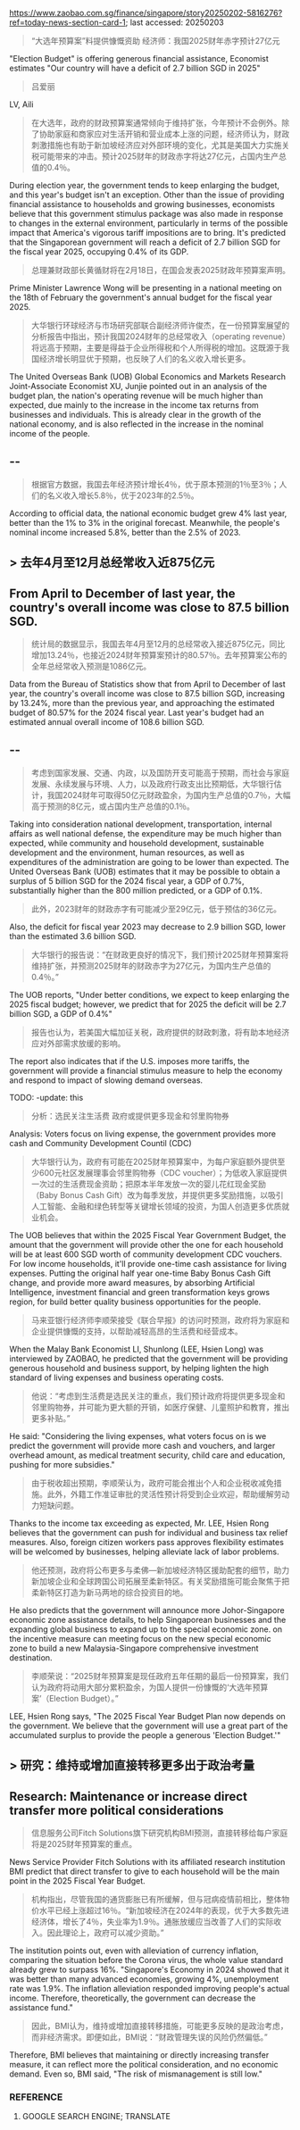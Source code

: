 https://www.zaobao.com.sg/finance/singapore/story20250202-5816276?ref=today-news-section-card-1; last accessed: 20250203

> “大选年预算案”料提供慷慨资助 经济师：我国2025财年赤字预计27亿元

"Election Budget" is offering generous financial assistance, Economist estimates "Our country will have a deficit of 2.7 billion SGD in 2025"

> 吕爱丽

LV, Aili

> 在大选年，政府的财政预算案通常倾向于维持扩张，今年预计不会例外。除了协助家庭和商家应对生活开销和营业成本上涨的问题，经济师认为，财政刺激措施也有助于新加坡经济应对外部环境的变化，尤其是美国大力实施关税可能带来的冲击。预计2025财年的财政赤字将达27亿元，占国内生产总值的0.4％。

During election year, the government tends to keep enlarging the budget, and this year's budget isn't an exception. Other than the issue of providing financial assistance to households and growing businesses, economists believe that this government stimulus package was also made in response to changes in the external environment, particularly in terms of the possible impact that America's vigorous tariff impositions are to bring. It's predicted that the Singaporean government will reach a deficit of 2.7 billion SGD for the fiscal year 2025, occupying 0.4% of its GDP.

> 总理兼财政部长黄循财将在2月18日，在国会发表2025财政年预算案声明。

Prime Minister Lawrence Wong will be presenting in a national meeting on the 18th of February the government's annual budget for the fiscal year 2025.

> 大华银行环球经济与市场研究部联合副经济师许俊杰，在一份预算案展望的分析报告中指出，预计我国2024财年的总经常收入（operating revenue）将远高于预期，主要是得益于企业所得税和个人所得税的增加。这既源于我国经济增长明显优于预期，也反映了人们的名义收入增长更多。

The United Overseas Bank (UOB) Global Economics and Markets Research Joint-Associate Economist XU, Junjie pointed out in an analysis of the budget plan, the nation's operating revenue will be much higher than expected, due mainly to the increase in the income tax returns from businesses and individuals. This is already clear in the growth of the national economy, and is also reflected in the increase in the nominal income of the people. 
 
## --

> 根据官方数据，我国去年经济预计增长4％，优于原本预测的1％至3％；人们的名义收入增长5.8％，优于2023年的2.5％。

According to official data, the national economic budget grew 4% last year, better than the 1% to 3% in the original forecast. Meanwhile, the people's nominal income increased 5.8%, better than the 2.5% of 2023.

## > 去年4月至12月总经常收入近875亿元

## From April to December of last year, the country's overall income was close to 87.5 billion SGD.

> 统计局的数据显示，我国去年4月至12月的总经常收入接近875亿元，同比增加13.24％，也接近2024财年预算案预计的80.57％。去年预算案公布的全年总经常收入预测是1086亿元。

Data from the Bureau of Statistics show that from April to December of last year, the country's overall income was close to 87.5 billion SGD, increasing by 13.24%, more than the previous year, and approaching the estimated budget of 80.57% for the 2024 fiscal year. Last year's budget had an estimated annual overall income of 108.6 billion SGD.

## --

> 考虑到国家发展、交通、内政，以及国防开支可能高于预期，而社会与家庭发展、永续发展与环境、人力，以及政府行政支出比预期低，大华银行估计，我国2024财年可取得50亿元财政盈余，为国内生产总值的0.7％，大幅高于预测的8亿元，或占国内生产总值的0.1％。

Taking into consideration national development, transportation, internal affairs as well national defense, the expenditure may be much higher than expected, while community and household development, sustainable development and the environment, human resources, as well as expenditures of the administration are going to be lower than expected. The United Overseas Bank (UOB) estimates that it may be possible to obtain a surplus of 5 billion SGD for the 2024 fiscal year, a GDP of 0.7%, substantially higher than the 800 million predicted, or a GDP of 0.1%.  

> 此外，2023财年的财政赤字有可能减少至29亿元，低于预估的36亿元。

Also, the deficit for fiscal year 2023 may decrease to 2.9 billion SGD, lower than the estimated 3.6 billion SGD.

> 大华银行的报告说：“在财政更良好的情况下，我们预计2025财年预算案将维持扩张，并预测2025财年的财政赤字为27亿元，为国内生产总值的0.4％。”

The UOB reports, "Under better conditions, we expect to keep enlarging the 2025 fiscal budget; however, we predict that for 2025 the deficit will be 2.7 billion SGD, a GDP of 0.4%"

> 报告也认为，若美国大幅加征关税，政府提供的财政刺激，将有助本地经济应对外部需求放缓的影响。

The report also indicates that if the U.S. imposes more tariffs, the government will provide a financial stimulus measure to help the economy and respond to impact of slowing demand overseas.

TODO: -update: this

> 分析：选民关注生活费 政府或提供更多现金和邻里购物券

Analysis: Voters focus on living expense, the government provides more cash and Community Development Countil (CDC) 

> 大华银行认为，政府有可能在2025财年预算案中，为每户家庭额外提供至少600元社区发展理事会邻里购物券（CDC voucher）；为低收入家庭提供一次过的生活费现金资助；把原本半年发放一次的婴儿花红现金奖励（Baby Bonus Cash Gift）改为每季发放，并提供更多奖励措施，以吸引人工智能、金融和绿色转型等关键增长领域的投资，为国人创造更多优质就业机会。

The UOB believes that within the 2025 Fiscal Year Government Budget, the amount that the government will provide other the one for each household will be at least 600 SGD worth of community development CDC vouchers. For low income households, it'll provide one-time cash assistance for living expenses. Putting the original half year one-time Baby Bonus Cash Gift change, and provide more award measures, by absorbing Artificial Intelligence, investment financial and green transformation keys grows region, for build better quality business opportunities for the people.

> 马来亚银行经济师李顺荣接受《联合早报》的访问时预测，政府将为家庭和企业提供慷慨的支持，以帮助减轻高昂的生活费和经营成本。

When the Malay Bank Economist LI, Shunlong (LEE, Hsien Long) was interviewed by ZAOBAO, he predicted that the government will be providing generous household and business support, by helping lighten the high standard of living expenses and business operating costs.

> 他说：“考虑到生活费是选民关注的重点，我们预计政府将提供更多现金和邻里购物券，并可能为更大额的开销，如医疗保健、儿童照护和教育，推出更多补贴。”

He said: "Considering the living expenses, what voters focus on is we predict the government will provide more cash and vouchers, and larger overhead amount, as medical treatment security, child care and education, pushing for more subsidies."

> 由于税收超出预期，李顺荣认为，政府可能会推出个人和企业税收减免措施。此外，外籍工作准证审批的灵活性预计将受到企业欢迎，帮助缓解劳动力短缺问题。

Thanks to the income tax exceeding as expected, Mr. LEE, Hsien Rong believes that the government can push for individual and business tax relief measures. Also, foreign citizen workers pass approves flexibility estimates will be welcomed by businesses, helping alleviate lack of labor problems.

> 他还预测，政府将公布更多与柔佛—新加坡经济特区援助配套的细节，助力新加坡企业和全球跨国公司拓展至柔新特区。有关奖励措施可能会聚焦于把柔新特区打造为新马两地的综合投资目的地。

He also predicts that the government will announce more Johor-Singapore economic zone assistance details, to help Singaporean businesses and the expanding global business to expand up to the special economic zone. on the incentive measure can meeting focus on the new special economic zone to build a new Malaysia-Singapore comprehensive investment destination. 

> 李顺荣说：“2025财年预算案是现任政府五年任期的最后一份预算案，我们认为政府将动用大部分累积盈余，为国人提供一份慷慨的‘大选年预算案’（Election Budget）。”

LEE, Hsien Rong says, "The 2025 Fiscal Year Budget Plan now depends on the government. We believe that the government will use a great part of the accumulated surplus to provide the people a generous 'Election Budget.'"

## > 研究：维持或增加直接转移更多出于政治考量

## Research: Maintenance or increase direct transfer more political considerations

> 信息服务公司Fitch Solutions旗下研究机构BMI预测，直接转移给每户家庭将是2025财年预算案的重点。

News Service Provider Fitch Solutions with its affiliated research institution BMI predict that direct transfer to give to each household will be the main point in the 2025 Fiscal Year Budget.

> 机构指出，尽管我国的通货膨胀已有所缓解，但与冠病疫情前相比，整体物价水平已经上涨超过16％。“新加坡经济在2024年的表现，优于大多数先进经济体，增长了4％，失业率为1.9％。通胀放缓应当改善了人们的实际收入。因此理论上，政府可以减少资助。”

The institution points out, even with alleviation of currency inflation, comparing the situation before the Corona virus, the whole value standard already grew to surpass 16%. "Singapore's Economy in 2024 showed that it was better than many advanced economies, growing 4%, unemployment rate was 1.9%. The inflation alleviation responded improving people's actual income. Therefore, theoretically, the government can decrease the assistance fund."

> 因此，BMI认为，维持或增加直接转移措施，可能更多反映的是政治考虑，而非经济需求。即便如此，BMI说：“财政管理失误的风险仍然偏低。”

Therefore, BMI believes that maintaining or directly increasing transfer measure, it can reflect more the political consideration, and no economic demand. Even so, BMI said, "The risk of mismanagement is still low."

### REFERENCE

1) GOOGLE SEARCH ENGINE; TRANSLATE
